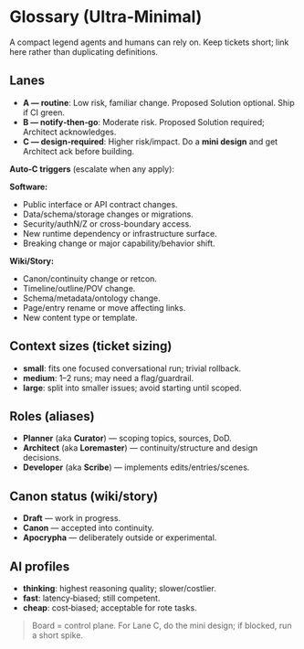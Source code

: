 # Glossary (Ultra‑Minimal)

A compact legend agents and humans can rely on. Keep tickets short; link here rather than duplicating definitions.

## Lanes
- **A — routine**: Low risk, familiar change. Proposed Solution optional. Ship if CI green.
- **B — notify‑then‑go**: Moderate risk. Proposed Solution required; Architect acknowledges.
- **C — design‑required**: Higher risk/impact. Do a **mini design** and get Architect ack before building.

**Auto‑C triggers** (escalate when any apply):

**Software:**
- Public interface or API contract changes.
- Data/schema/storage changes or migrations.
- Security/authN/Z or cross-boundary access.
- New runtime dependency or infrastructure surface.
- Breaking change or major capability/behavior shift.

**Wiki/Story:**
- Canon/continuity change or retcon.
- Timeline/outline/POV change.
- Schema/metadata/ontology change.
- Page/entry rename or move affecting links.
- New content type or template.

## Context sizes (ticket sizing)
- **small**: fits one focused conversational run; trivial rollback.
- **medium**: 1–2 runs; may need a flag/guardrail.
- **large**: split into smaller issues; avoid starting until scoped.

## Roles (aliases)
- **Planner** (aka **Curator**) — scoping topics, sources, DoD.
- **Architect** (aka **Loremaster**) — continuity/structure and design decisions.
- **Developer** (aka **Scribe**) — implements edits/entries/scenes.

## Canon status (wiki/story)
- **Draft** — work in progress.
- **Canon** — accepted into continuity.
- **Apocrypha** — deliberately outside or experimental.

## AI profiles
- **thinking**: highest reasoning quality; slower/costlier.
- **fast**: latency‑biased; still competent.
- **cheap**: cost‑biased; acceptable for rote tasks.

> Board = control plane. For Lane C, do the mini design; if blocked, run a short spike.
